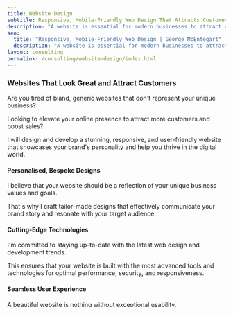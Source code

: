 ```yaml
---
title: Website Design
subtitle: Responsive, Mobile-Friendly Web Design That Attracts Customers To Your Business
description: "A website is essential for modern businesses to attract customers. Get your free web design quote today."
seo:
  title: "Responsive, Mobile-Friendly Web Design | George McEntegart"
  description: "A website is essential for modern businesses to attract customers. Get your free web design quote today."
layout: consulting
permalink: /consulting/website-design/index.html
---
```


### Websites That Look Great and Attract Customers

Are you tired of bland, generic websites that don't represent your unique business?

Looking to elevate your online presence to attract more customers and boost sales?

I will design and develop a stunning, responsive, and user-friendly website that showcases your brand's personality and help you thrive in the digital world.

#### Personalised, Bespoke Designs

I believe that your website should be a reflection of your unique business values and goals.

That's why I craft tailor-made designs that effectively communicate your brand story and resonate with your target audience.

#### Cutting-Edge Technologies

I'm committed to staying up-to-date with the latest web design and development trends.

This ensures that your website is built with the most advanced tools and technologies for optimal performance, security, and responsiveness.

#### Seamless User Experience

A beautiful website is nothing without exceptional usability.

I prioritize user experience and design websites that are easy to navigate, load quickly, and adapt to any device, providing a seamless experience for your visitors.
#### Transparent, Flexible Pricing

I understand that every business has different needs and budgets.

That's why I offer a range of pricing packages to suit your specific requirements, with no hidden fees or long-term contracts.

#### Ongoing Support and Maintenance

Your success is my success. I don't just build your website and leave you to it.

I provide ongoing support and maintenance to ensure your online presence remains strong, up-to-date, and problem-free.

#### What's Next?

Take these next steps to launch your website and start attracting customers.

1. [==Send me an email==](/contact)
2. I'll design a website for your specific needs
3. Once approved, I'll launch your website
4. Leads and sales start rolling in!
